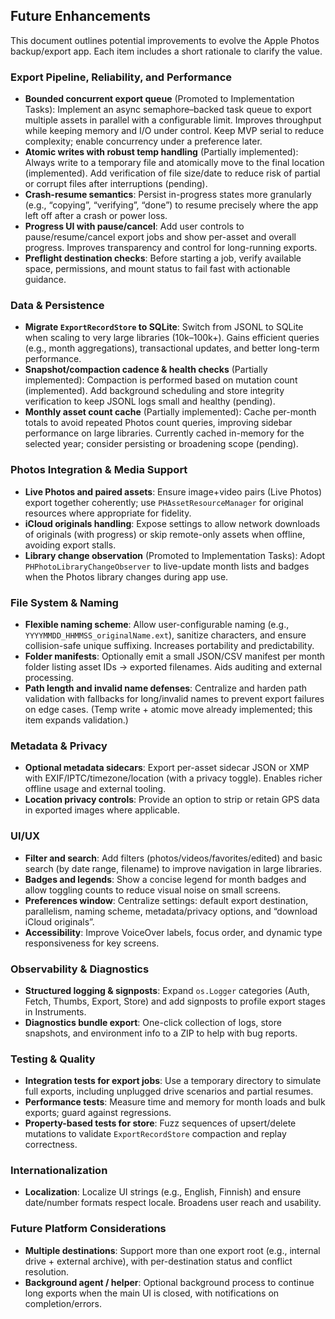 ## Future Enhancements

This document outlines potential improvements to evolve the Apple Photos backup/export app. Each item includes a short rationale to clarify the value.

### Export Pipeline, Reliability, and Performance
- **Bounded concurrent export queue** (Promoted to Implementation Tasks): Implement an async semaphore–backed task queue to export multiple assets in parallel with a configurable limit. Improves throughput while keeping memory and I/O under control. Keep MVP serial to reduce complexity; enable concurrency under a preference later.
- **Atomic writes with robust temp handling** (Partially implemented): Always write to a temporary file and atomically move to the final location (implemented). Add verification of file size/date to reduce risk of partial or corrupt files after interruptions (pending).
- **Crash-resume semantics**: Persist in-progress states more granularly (e.g., “copying”, “verifying”, “done”) to resume precisely where the app left off after a crash or power loss.
- **Progress UI with pause/cancel**: Add user controls to pause/resume/cancel export jobs and show per-asset and overall progress. Improves transparency and control for long-running exports.
- **Preflight destination checks**: Before starting a job, verify available space, permissions, and mount status to fail fast with actionable guidance.

### Data & Persistence
- **Migrate `ExportRecordStore` to SQLite**: Switch from JSONL to SQLite when scaling to very large libraries (10k–100k+). Gains efficient queries (e.g., month aggregations), transactional updates, and better long-term performance.
- **Snapshot/compaction cadence & health checks** (Partially implemented): Compaction is performed based on mutation count (implemented). Add background scheduling and store integrity verification to keep JSONL logs small and healthy (pending).
- **Monthly asset count cache** (Partially implemented): Cache per-month totals to avoid repeated Photos count queries, improving sidebar performance on large libraries. Currently cached in-memory for the selected year; consider persisting or broadening scope (pending).

### Photos Integration & Media Support
- **Live Photos and paired assets**: Ensure image+video pairs (Live Photos) export together coherently; use `PHAssetResourceManager` for original resources where appropriate for fidelity.
- **iCloud originals handling**: Expose settings to allow network downloads of originals (with progress) or skip remote-only assets when offline, avoiding export stalls.
- **Library change observation** (Promoted to Implementation Tasks): Adopt `PHPhotoLibraryChangeObserver` to live-update month lists and badges when the Photos library changes during app use.

### File System & Naming
- **Flexible naming scheme**: Allow user-configurable naming (e.g., `YYYYMMDD_HHMMSS_originalName.ext`), sanitize characters, and ensure collision-safe unique suffixing. Increases portability and predictability.
- **Folder manifests**: Optionally emit a small JSON/CSV manifest per month folder listing asset IDs → exported filenames. Aids auditing and external processing.
- **Path length and invalid name defenses**: Centralize and harden path validation with fallbacks for long/invalid names to prevent export failures on edge cases. (Temp write + atomic move already implemented; this item expands validation.)

### Metadata & Privacy
- **Optional metadata sidecars**: Export per-asset sidecar JSON or XMP with EXIF/IPTC/timezone/location (with a privacy toggle). Enables richer offline usage and external tooling.
- **Location privacy controls**: Provide an option to strip or retain GPS data in exported images where applicable.

### UI/UX
- **Filter and search**: Add filters (photos/videos/favorites/edited) and basic search (by date range, filename) to improve navigation in large libraries.
- **Badges and legends**: Show a concise legend for month badges and allow toggling counts to reduce visual noise on small screens.
- **Preferences window**: Centralize settings: default export destination, parallelism, naming scheme, metadata/privacy options, and “download iCloud originals”.
- **Accessibility**: Improve VoiceOver labels, focus order, and dynamic type responsiveness for key screens.

### Observability & Diagnostics
- **Structured logging & signposts**: Expand `os.Logger` categories (Auth, Fetch, Thumbs, Export, Store) and add signposts to profile export stages in Instruments.
- **Diagnostics bundle export**: One-click collection of logs, store snapshots, and environment info to a ZIP to help with bug reports.

### Testing & Quality
- **Integration tests for export jobs**: Use a temporary directory to simulate full exports, including unplugged drive scenarios and partial resumes.
- **Performance tests**: Measure time and memory for month loads and bulk exports; guard against regressions.
- **Property-based tests for store**: Fuzz sequences of upsert/delete mutations to validate `ExportRecordStore` compaction and replay correctness.

### Internationalization
- **Localization**: Localize UI strings (e.g., English, Finnish) and ensure date/number formats respect locale. Broadens user reach and usability.

### Future Platform Considerations
- **Multiple destinations**: Support more than one export root (e.g., internal drive + external archive), with per-destination status and conflict resolution.
- **Background agent / helper**: Optional background process to continue long exports when the main UI is closed, with notifications on completion/errors.

